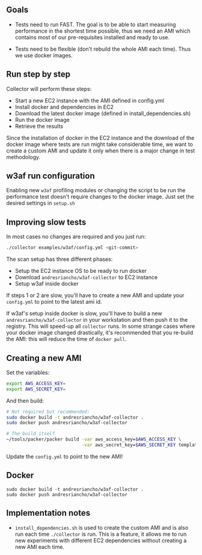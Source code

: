 ## Goals

 * Tests need to run FAST. The goal is to be able to start measuring performance in the shortest
   time possible, thus we need an AMI which contains most of our pre-requisites installed and ready
   to use.

 * Tests need to be flexible (don't rebuild the whole AMI each time). Thus we use docker images.

## Run step by step

Collector will perform these steps:

 * Start a new EC2 instance with the AMI defined in config.yml
 * Install docker and dependencies in EC2
 * Download the latest docker image (defined in install_dependencies.sh)
 * Run the docker image
 * Retrieve the results

Since the installation of docker in the EC2 instance and the download of the docker image where
tests are run might take considerable time, we want to create a custom AMI and update it only
when there is a major change in test methodology.

## w3af run configuration

Enabling new `w3af` profiling modules or changing the script to be run the performance
test doesn't require changes to the docker image. Just set the desired settings in `setup.sh`

## Improving slow tests

In most cases no changes are required and you just run:

```bash
./collector examples/w3af/config.yml <git-commit>
```

The scan setup has three different phases:
 * Setup the EC2 instance OS to be ready to run docker
 * Download `andresriancho/w3af-collector` to EC2 instance
 * Setup w3af inside docker

If steps 1 or 2 are slow, you'll have to create a new AMI and update your `config.yml` to
point to the latest ami id.

If w3af's setup inside docker is slow, you'll have to build a new `andresriancho/w3af-collector`
in your workstation and then push it to the registry. This will speed-up all `collector`
runs. In some strange cases where your docker image changed drastically, it's recommended
that you re-build the AMI: this will reduce the time of `docker pull`.

## Creating a new AMI

Set the variables:

```bash
export AWS_ACCESS_KEY=
export AWS_SECRET_KEY=
```

And then build:

```bash
# Not required but recommended:
sudo docker build -t andresriancho/w3af-collector .
sudo docker push andresriancho/w3af-collector

# The build itself
~/tools/packer/packer build -var aws_access_key=$AWS_ACCESS_KEY \
                            -var aws_secret_key=$AWS_SECRET_KEY template.packer
```

Update the `config.yml` to point to the new AMI!

## Docker
```
sudo docker build -t andresriancho/w3af-collector .
sudo docker push andresriancho/w3af-collector
```

## Implementation notes

 * `install_dependencies.sh` is used to create the custom AMI and is also run each
 time `./collector` is run. This is a feature, it allows me to run new experiments
 with different EC2 dependencies without creating a new AMI each time.